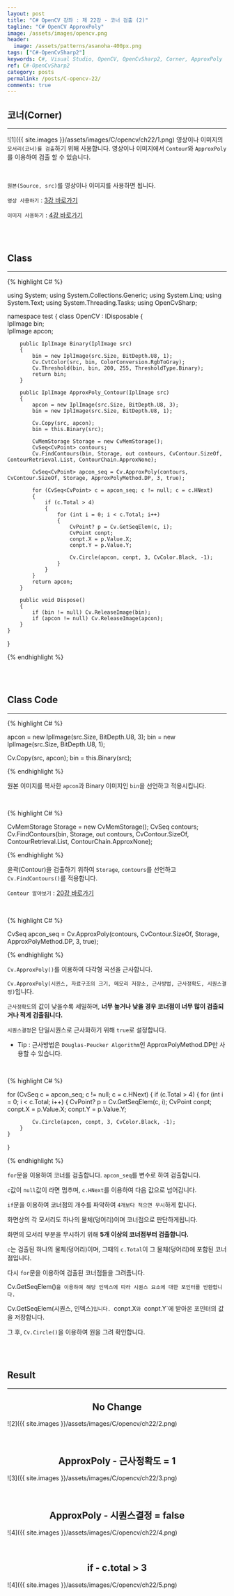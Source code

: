```yaml
---
layout: post
title: "C# OpenCV 강좌 : 제 22강 - 코너 검출 (2)"
tagline: "C# OpenCV ApproxPoly"
image: /assets/images/opencv.png
header:
  image: /assets/patterns/asanoha-400px.png
tags: ["C#-OpenCvSharp2"]
keywords: C#, Visual Studio, OpenCV, OpenCvSharp2, Corner, ApproxPoly
ref: C#-OpenCvSharp2
category: posts
permalink: /posts/C-opencv-22/
comments: true
---
```


## 코너(Corner) ##
----------
![1]({{ site.images }}/assets/images/C/opencv/ch22/1.png)
영상이나 이미지의 `모서리(코너)를 검출`하기 위해 사용합니다. 영상이나 이미지에서 `Contour`와 `ApproxPoly`를 이용하여 검출 할 수 있습니다.

<br>

`원본(Source, src)`를 영상이나 이미지를 사용하면 됩니다.

`영상 사용하기` : [3강 바로가기][3강]

`이미지 사용하기` : [4강 바로가기][4강]

<br>
<br>

## Class ##
----------

{% highlight C# %}

using System;
using System.Collections.Generic;
using System.Linq;
using System.Text;
using System.Threading.Tasks;
using OpenCvSharp;

namespace test
{
    class OpenCV : IDisposable
    {  
        IplImage bin;    
        IplImage apcon;        
        
        public IplImage Binary(IplImage src)
        {
            bin = new IplImage(src.Size, BitDepth.U8, 1);
            Cv.CvtColor(src, bin, ColorConversion.RgbToGray);
            Cv.Threshold(bin, bin, 200, 255, ThresholdType.Binary);
            return bin;
        }
                
        public IplImage ApproxPoly_Contour(IplImage src)
        {
            apcon = new IplImage(src.Size, BitDepth.U8, 3);
            bin = new IplImage(src.Size, BitDepth.U8, 1);

            Cv.Copy(src, apcon);
            bin = this.Binary(src);

            CvMemStorage Storage = new CvMemStorage();
            CvSeq<CvPoint> contours;
            Cv.FindContours(bin, Storage, out contours, CvContour.SizeOf, ContourRetrieval.List, ContourChain.ApproxNone);

            CvSeq<CvPoint> apcon_seq = Cv.ApproxPoly(contours, CvContour.SizeOf, Storage, ApproxPolyMethod.DP, 3, true);

            for (CvSeq<CvPoint> c = apcon_seq; c != null; c = c.HNext)
            {
                if (c.Total > 4)
                {
                    for (int i = 0; i < c.Total; i++)
                    {
                        CvPoint? p = Cv.GetSeqElem(c, i);
                        CvPoint conpt;
                        conpt.X = p.Value.X;
                        conpt.Y = p.Value.Y;

                        Cv.Circle(apcon, conpt, 3, CvColor.Black, -1);
                    }
                }
            }
            return apcon;
        }
            
        public void Dispose()
        {
            if (bin != null) Cv.ReleaseImage(bin);        
            if (apcon != null) Cv.ReleaseImage(apcon);        
        }
    }
}

{% endhighlight %}

<br>
<br>

## Class Code ##
----------

{% highlight C# %}

apcon = new IplImage(src.Size, BitDepth.U8, 3);
bin = new IplImage(src.Size, BitDepth.U8, 1);

Cv.Copy(src, apcon);
bin = this.Binary(src);

{% endhighlight %}

원본 이미지를 복사한 `apcon`과 Binary 이미지인 `bin`을 선언하고 적용시킵니다.

<br>

{% highlight C# %}

CvMemStorage Storage = new CvMemStorage();
CvSeq<CvPoint> contours;
Cv.FindContours(bin, Storage, out contours, CvContour.SizeOf, ContourRetrieval.List, ContourChain.ApproxNone);

{% endhighlight %}

윤곽(Contour)을 검출하기 위하여 `Storage`, `contours`를 선언하고 `Cv.FindContours()`를 적용합니다.

`Contour 알아보기` : [20강 바로가기][20강]

<br>

{% highlight C# %}

CvSeq<CvPoint> apcon_seq = Cv.ApproxPoly(contours, CvContour.SizeOf, Storage, ApproxPolyMethod.DP, 3, true);

{% endhighlight %}

`Cv.ApproxPoly()`를 이용하여 다각형 곡선을 근사합니다.

`Cv.ApproxPoly(시퀸스, 자료구조의 크기, 메모리 저장소, 근사방법, 근사정확도, 시퀀스결정)`입니다.

`근사정확도`의 값이 낮을수록 세밀하며, **너무 높거나 낮을 경우 코너점이 너무 많이 검출되거나 적게 검출됩니다.**

`시퀀스결정`은 단일시퀀스로 근사화하기 위해 `true`로 설정합니다.

* Tip : 근사방법은 `Douglas-Peucker Algorithm`인 ApproxPolyMethod.DP만 사용할 수 있습니다.

<br>

{% highlight C# %}

for (CvSeq<CvPoint> c = apcon_seq; c != null; c = c.HNext)
{
    if (c.Total > 4)
    {
        for (int i = 0; i < c.Total; i++)
        {
            CvPoint? p = Cv.GetSeqElem(c, i);
            CvPoint conpt;
            conpt.X = p.Value.X;
            conpt.Y = p.Value.Y;

            Cv.Circle(apcon, conpt, 3, CvColor.Black, -1);
        }
    }
}

{% endhighlight %}

`for`문을 이용하여 코너를 검출합니다. `apcon_seq`를 변수로 하여 검출합니다.

`c`값이 `null`값이 라면 멈추며, `c.HNext`를 이용하여 다음 값으로 넘어갑니다.

`if`문을 이용하여 코너점의 개수를 파악하여 `4개보다 적으면 무시`하게 합니다.

화면상의 각 모서리도 하나의 물체(덩어리)이며 코너점으로 판단하게됩니다.

화면의 모서리 부분을 무시하기 위해 **5개 이상의 코너점부터 검출합니다.**

`c`는 검출된 하나의 물체(덩어리)이며, 그때의 `c.Total`이 그 물체(덩어리)에 포함된 코너점입니다.

다시 `for`문을 이용하여 검출된 코너점들을 그려줍니다. 

Cv.GetSeqElem()`을 이용하여 해당 인덱스에 따라 시퀀스 요소에 대한 포인터를 반환합니다.`

Cv.GetSeqElem(시퀀스, 인덱스)`입니다. `conpt.X`와 `conpt.Y`에 받아온 포인터의 값을 저장합니다.

그 후, `Cv.Circle()`을 이용하여 원을 그려 확인합니다.

<br>
<br>

## Result ##
----------

## <center>No Change</center> ##
![2]({{ site.images }}/assets/images/C/opencv/ch22/2.png)

<br>

## <center>ApproxPoly - 근사정확도 = 1</center> ##
![3]({{ site.images }}/assets/images/C/opencv/ch22/3.png)

<br>

## <center>ApproxPoly - 시퀀스결정 = false</center> ##
![4]({{ site.images }}/assets/images/C/opencv/ch22/4.png)

<br>

## <center>if - c.total > 3</center> ##
![4]({{ site.images }}/assets/images/C/opencv/ch22/5.png)

[3강]: https://076923.github.io/posts/C-opencv-3/
[4강]: https://076923.github.io/posts/C-opencv-4/
[20강]: https://076923.github.io/posts/C-opencv-20/

